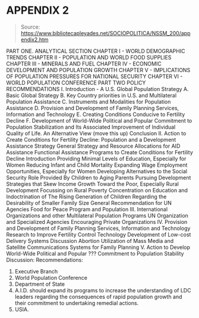 # APPENDIX 2

> Source: https://www.bibliotecapleyades.net/SOCIOPOLITICA/NSSM_200/appendix2.htm

PART ONE. ANALYTICAL SECTION
CHAPTER I - WORLD DEMOGRAPHIC TRENDS
CHAPTER II - POPULATION AND WORLD FOOD SUPPLIES
CHAPTER III - MINERALS AND FUEL
CHAPTER IV - ECONOMIC DEVELOPMENT AND POPULATION GROWTH
CHAPTER V - IMPLICATIONS OF POPULATION PRESSURES FOR NATIONAL SECURITY
CHAPTER VI - WORLD POPULATION CONFERENCE
PART TWO POLICY RECOMMENDATIONS
I. Introduction - A U.S. Global Population Strategy
A. Basic Global Strategy
B. Key Country priorities in U.S. and Multilateral Population Assistance
C. Instruments and Modalities for Population Assistance
D. Provision and Development of Family Planning Services, Information and Technology
E. Creating Conditions Conducive to Fertility Decline
F. Development of World-Wide Political and Popular Commitment to Population Stabilization and Its Associated Improvement of Individual Quality of Life.
An Alternative View (move this up)
Conclusion
II. Action to Create Conditions for Fertility Decline: Population and a Development Assistance Strategy
General Strategy and Resource Allocations for AID Assistance
Functional Assistance Programs to Create Conditions for Fertility Decline
Introduction
Providing Minimal Levels of Education, Especially for Women
Reducing Infant and Child Mortality
Expanding Wage Employment Opportunities, Especially for Women
Developing Alternatives to the Social Security Role Provided By Children to Aging Parents
Pursuing Development Strategies that Skew Income Growth Toward the Poor, Especially Rural Development Focussing on Rural Poverty
Concentration on Education and Indoctrination of The Rising Generation of Children Regarding the Desirability of Smaller Family Size
General Recommendation for UN Agencies
Food for Peace Program and Population
III. International Organizations and other Multilateral Population Programs
UN Organization and Specialized Agencies
Encouraging Private Organizations
IV. Provision and Development of Family Planning Services, Information and Technology
Research to Improve Fertility Control Technology
Development of Low-cost Delivery Systems
Discussion
Abortion
Utilization of Mass Media and Satellite Communications Systems for Family Planning
V. Action to Develop World-Wide Political and Popular ???
Commitment to Population Stability
Discussion:
Recommendations:
1. Executive Branch
2. World Population Conference
3. Department of State
4. A.I.D. should expand its programs to increase the understanding of LDC leaders regarding the consequences of rapid population growth and their commitment to undertaking remedial actions.
5. USIA.
